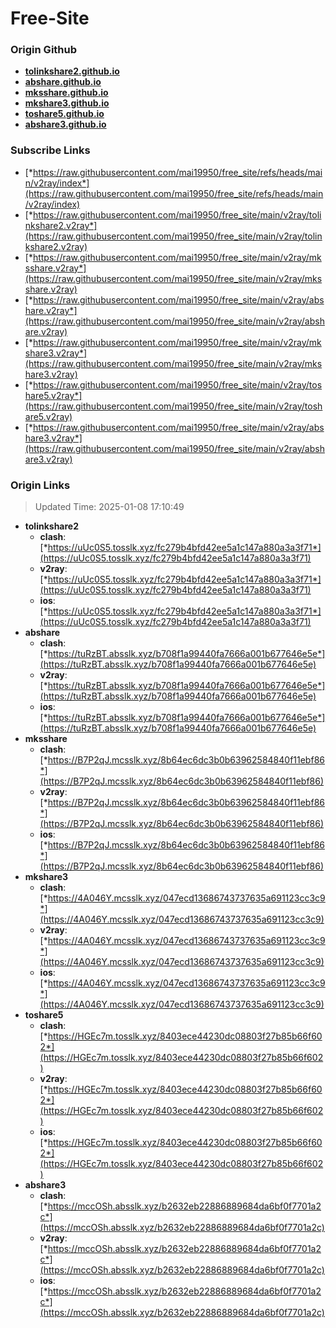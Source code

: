 # Free-Site

### Origin Github

- [**tolinkshare2.github.io**](https://github.com/tolinkshare2/tolinkshare2.github.io)
- [**abshare.github.io**](https://github.com/abshare/abshare.github.io)
- [**mksshare.github.io**](https://github.com/mksshare/mksshare.github.io)
- [**mkshare3.github.io**](https://github.com/mkshare3/mkshare3.github.io)
- [**toshare5.github.io**](https://github.com/toshare5/toshare5.github.io)
- [**abshare3.github.io**](https://github.com/abshare3/abshare3.github.io)

### Subscribe Links

- [*https://raw.githubusercontent.com/mai19950/free_site/refs/heads/main/v2ray/index*](https://raw.githubusercontent.com/mai19950/free_site/refs/heads/main/v2ray/index)
- [*https://raw.githubusercontent.com/mai19950/free_site/main/v2ray/tolinkshare2.v2ray*](https://raw.githubusercontent.com/mai19950/free_site/main/v2ray/tolinkshare2.v2ray)
- [*https://raw.githubusercontent.com/mai19950/free_site/main/v2ray/mksshare.v2ray*](https://raw.githubusercontent.com/mai19950/free_site/main/v2ray/mksshare.v2ray)
- [*https://raw.githubusercontent.com/mai19950/free_site/main/v2ray/abshare.v2ray*](https://raw.githubusercontent.com/mai19950/free_site/main/v2ray/abshare.v2ray)
- [*https://raw.githubusercontent.com/mai19950/free_site/main/v2ray/mkshare3.v2ray*](https://raw.githubusercontent.com/mai19950/free_site/main/v2ray/mkshare3.v2ray)
- [*https://raw.githubusercontent.com/mai19950/free_site/main/v2ray/toshare5.v2ray*](https://raw.githubusercontent.com/mai19950/free_site/main/v2ray/toshare5.v2ray)
- [*https://raw.githubusercontent.com/mai19950/free_site/main/v2ray/abshare3.v2ray*](https://raw.githubusercontent.com/mai19950/free_site/main/v2ray/abshare3.v2ray)

### Origin Links

> Updated Time: 2025-01-08 17:10:49

- **tolinkshare2**
  - **clash**: [*https://uUc0S5.tosslk.xyz/fc279b4bfd42ee5a1c147a880a3a3f71*](https://uUc0S5.tosslk.xyz/fc279b4bfd42ee5a1c147a880a3a3f71)
  - **v2ray**: [*https://uUc0S5.tosslk.xyz/fc279b4bfd42ee5a1c147a880a3a3f71*](https://uUc0S5.tosslk.xyz/fc279b4bfd42ee5a1c147a880a3a3f71)
  - **ios**: [*https://uUc0S5.tosslk.xyz/fc279b4bfd42ee5a1c147a880a3a3f71*](https://uUc0S5.tosslk.xyz/fc279b4bfd42ee5a1c147a880a3a3f71)
- **abshare**
  - **clash**: [*https://tuRzBT.absslk.xyz/b708f1a99440fa7666a001b677646e5e*](https://tuRzBT.absslk.xyz/b708f1a99440fa7666a001b677646e5e)
  - **v2ray**: [*https://tuRzBT.absslk.xyz/b708f1a99440fa7666a001b677646e5e*](https://tuRzBT.absslk.xyz/b708f1a99440fa7666a001b677646e5e)
  - **ios**: [*https://tuRzBT.absslk.xyz/b708f1a99440fa7666a001b677646e5e*](https://tuRzBT.absslk.xyz/b708f1a99440fa7666a001b677646e5e)
- **mksshare**
  - **clash**: [*https://B7P2qJ.mcsslk.xyz/8b64ec6dc3b0b63962584840f11ebf86*](https://B7P2qJ.mcsslk.xyz/8b64ec6dc3b0b63962584840f11ebf86)
  - **v2ray**: [*https://B7P2qJ.mcsslk.xyz/8b64ec6dc3b0b63962584840f11ebf86*](https://B7P2qJ.mcsslk.xyz/8b64ec6dc3b0b63962584840f11ebf86)
  - **ios**: [*https://B7P2qJ.mcsslk.xyz/8b64ec6dc3b0b63962584840f11ebf86*](https://B7P2qJ.mcsslk.xyz/8b64ec6dc3b0b63962584840f11ebf86)
- **mkshare3**
  - **clash**: [*https://4A046Y.mcsslk.xyz/047ecd13686743737635a691123cc3c9*](https://4A046Y.mcsslk.xyz/047ecd13686743737635a691123cc3c9)
  - **v2ray**: [*https://4A046Y.mcsslk.xyz/047ecd13686743737635a691123cc3c9*](https://4A046Y.mcsslk.xyz/047ecd13686743737635a691123cc3c9)
  - **ios**: [*https://4A046Y.mcsslk.xyz/047ecd13686743737635a691123cc3c9*](https://4A046Y.mcsslk.xyz/047ecd13686743737635a691123cc3c9)
- **toshare5**
  - **clash**: [*https://HGEc7m.tosslk.xyz/8403ece44230dc08803f27b85b66f602*](https://HGEc7m.tosslk.xyz/8403ece44230dc08803f27b85b66f602)
  - **v2ray**: [*https://HGEc7m.tosslk.xyz/8403ece44230dc08803f27b85b66f602*](https://HGEc7m.tosslk.xyz/8403ece44230dc08803f27b85b66f602)
  - **ios**: [*https://HGEc7m.tosslk.xyz/8403ece44230dc08803f27b85b66f602*](https://HGEc7m.tosslk.xyz/8403ece44230dc08803f27b85b66f602)
- **abshare3**
  - **clash**: [*https://mccOSh.absslk.xyz/b2632eb22886889684da6bf0f7701a2c*](https://mccOSh.absslk.xyz/b2632eb22886889684da6bf0f7701a2c)
  - **v2ray**: [*https://mccOSh.absslk.xyz/b2632eb22886889684da6bf0f7701a2c*](https://mccOSh.absslk.xyz/b2632eb22886889684da6bf0f7701a2c)
  - **ios**: [*https://mccOSh.absslk.xyz/b2632eb22886889684da6bf0f7701a2c*](https://mccOSh.absslk.xyz/b2632eb22886889684da6bf0f7701a2c)
